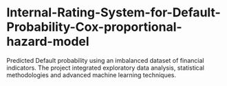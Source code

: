 # Internal-Rating-System-for-Default-Probability-Cox-proportional-hazard-model
Predicted Default probability using an imbalanced dataset of financial indicators. The project integrated exploratory data analysis, statistical methodologies and advanced machine learning techniques.
